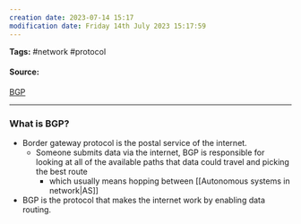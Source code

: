 ```yaml
---
creation date: 2023-07-14 15:17
modification date: Friday 14th July 2023 15:17:59
---
```


**Tags:** #network #protocol

#### Source:
[BGP](https://www.cloudflare.com/learning/security/glossary/what-is-bgp/)

--------------------------------------

### What is BGP?

* Border gateway protocol is the postal service of the internet.
	* Someone submits data via the internet, BGP is responsible for looking at all of the available paths that data could travel and picking the best route
		* which usually means hopping between  [[Autonomous systems in network|AS]]
* BGP is the protocol that makes the internet work by enabling data routing.
